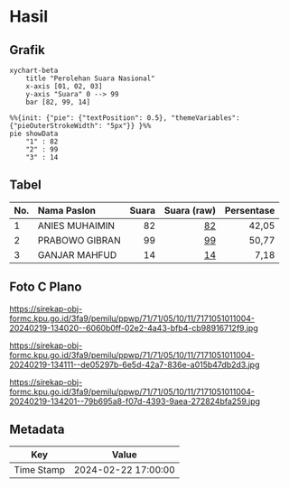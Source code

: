 # Hasil

## Grafik

```mermaid
xychart-beta
    title "Perolehan Suara Nasional"
    x-axis [01, 02, 03]
    y-axis "Suara" 0 --> 99
    bar [82, 99, 14]
```

```mermaid
%%{init: {"pie": {"textPosition": 0.5}, "themeVariables": {"pieOuterStrokeWidth": "5px"}} }%%
pie showData
    "1" : 82
    "2" : 99
    "3" : 14
```

## Tabel

| No. | Nama Paslon    | Suara | Suara (raw) | Persentase |
|:--- |:-------------- | -----:| -----------:| ----------:|
| 1   | ANIES MUHAIMIN | 82    | [82][p-1]   | 42,05      |
| 2   | PRABOWO GIBRAN | 99    | [99][p-2]   | 50,77      |
| 3   | GANJAR MAHFUD  | 14    | [14][p-3]   | 7,18       |


[p-1]: https://github.com/gigit-pemilu/pemilu-2024/blob/main/pilpres/hitung-suara/sub/71-sulawesi-utara/sub/71-kota-manado/sub/05-tikala/sub/1011-banjer/sub/004-tps/sub/paslon-1.txt
[p-2]: https://github.com/gigit-pemilu/pemilu-2024/blob/main/pilpres/hitung-suara/sub/71-sulawesi-utara/sub/71-kota-manado/sub/05-tikala/sub/1011-banjer/sub/004-tps/sub/paslon-2.txt
[p-3]: https://github.com/gigit-pemilu/pemilu-2024/blob/main/pilpres/hitung-suara/sub/71-sulawesi-utara/sub/71-kota-manado/sub/05-tikala/sub/1011-banjer/sub/004-tps/sub/paslon-3.txt

## Foto C Plano

https://sirekap-obj-formc.kpu.go.id/3fa9/pemilu/ppwp/71/71/05/10/11/7171051011004-20240219-134020--6060b0ff-02e2-4a43-bfb4-cb98916712f9.jpg

https://sirekap-obj-formc.kpu.go.id/3fa9/pemilu/ppwp/71/71/05/10/11/7171051011004-20240219-134111--de05297b-6e5d-42a7-836e-a015b47db2d3.jpg

https://sirekap-obj-formc.kpu.go.id/3fa9/pemilu/ppwp/71/71/05/10/11/7171051011004-20240219-134201--79b695a8-f07d-4393-9aea-272824bfa259.jpg


## Metadata

| Key        | Value               |
| ---------- | ------------------- |
| Time Stamp | 2024-02-22 17:00:00 |



